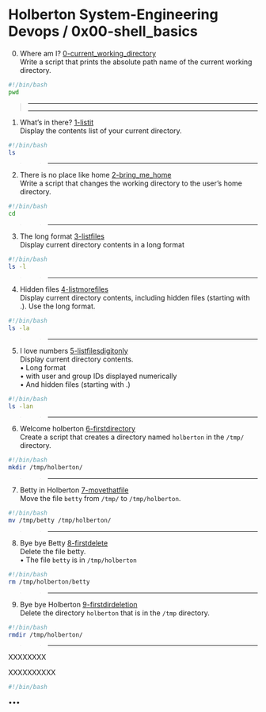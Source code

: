 # Holberton System-Engineering Devops / 0x00-shell_basics

0. Where am I? [0-current_working_directory](https://github.com/aDENTinTIME/holberton-system_engineering-devops/blob/master/0x00-shell_basics/0-current_working_directory)  
   Write a script that prints the absolute path name of the current working directory.
```bash
#!/bin/bash
pwd
```
>---
>---
1. What’s in there? [1-listit](https://github.com/aDENTinTIME/holberton-system_engineering-devops/blob/master/0x00-shell_basics/1-listit)  
   Display the contents list of your current directory.
```bash
#!/bin/bash
ls
```
>>---
2. There is no place like home [2-bring_me_home](https://github.com/aDENTinTIME/holberton-system_engineering-devops/blob/master/0x00-shell_basics/2-bring_me_home)  
   Write a script that changes the working directory to the user’s home directory.
```bash
#!/bin/bash
cd
```
>>---
3. The long format [3-listfiles](https://github.com/aDENTinTIME/holberton-system_engineering-devops/blob/master/0x00-shell_basics/3-listfiles)  
   Display current directory contents in a long format
```bash
#!/bin/bash
ls -l
```
>>---
4. Hidden files [4-listmorefiles](https://github.com/aDENTinTIME/holberton-system_engineering-devops/blob/master/0x00-shell_basics/4-listmorefiles)  
   Display current directory contents, including hidden files (starting with .). Use the long format.
```bash
#!/bin/bash
ls -la
```
>>---
5. I love numbers [5-listfilesdigitonly](https://github.com/aDENTinTIME/holberton-system_engineering-devops/blob/master/0x00-shell_basics/5-listfilesdigitonly)  
   Display current directory contents.  
   • Long format  
   • with user and group IDs displayed numerically  
   • And hidden files (starting with .)
```bash
#!/bin/bash
ls -lan
```
>>---
6. Welcome holberton [6-firstdirectory](https://github.com/aDENTinTIME/holberton-system_engineering-devops/blob/master/0x00-shell_basics/6-firstdirectory)  
   Create a script that creates a directory named `holberton` in the `/tmp/` directory.
```bash
#!/bin/bash
mkdir /tmp/holberton/
```
>>---
7. Betty in Holberton [7-movethatfile](https://github.com/aDENTinTIME/holberton-system_engineering-devops/blob/master/0x00-shell_basics/7-movethatfile)  
   Move the file `betty` from `/tmp/` to `/tmp/holberton`.
```bash
#!/bin/bash
mv /tmp/betty /tmp/holberton/
```
>>---
8. Bye bye Betty [8-firstdelete](https://github.com/aDENTinTIME/holberton-system_engineering-devops/blob/master/0x00-shell_basics/8-firstdelete)  
   Delete the file betty.  
   • The file `betty` is in `/tmp/holberton`
```bash
#!/bin/bash
rm /tmp/holberton/betty
```
>>---
9. Bye bye Holberton [9-firstdirdeletion](https://github.com/aDENTinTIME/holberton-system_engineering-devops/blob/master/0x00-shell_basics/9-firstdirdeletion)  
   Delete the directory `holberton` that is in the `/tmp` directory.
```bash
#!/bin/bash
rmdir /tmp/holberton/
```
>>---
XXXXXXXX []()

   XXXXXXXXXX
```bash
#!/bin/bash

```

•••
